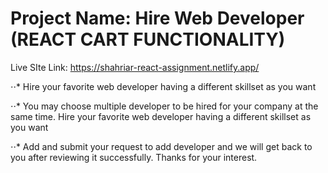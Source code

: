 # Project Name: Hire Web Developer (REACT CART FUNCTIONALITY)

Live SIte Link: https://shahriar-react-assignment.netlify.app/

⋅⋅\* Hire your favorite web developer having a different skillset as you want

⋅⋅\* You may choose multiple developer to be hired for your company at the same time. Hire your favorite web developer having a different skillset as you want

⋅⋅\* Add and submit your request to add developer and we will get back to you after reviewing it successfully. Thanks for your interest.
